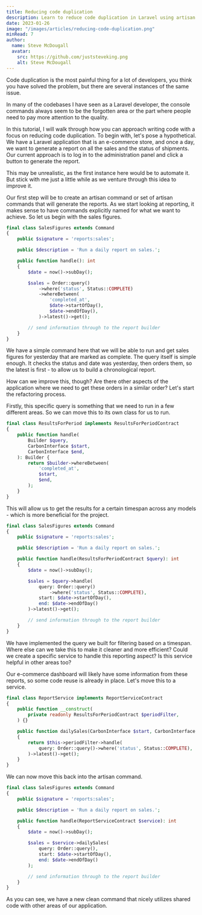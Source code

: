 ```yaml
---
title: Reducing code duplication
description: Learn to reduce code duplication in Laravel using artisan commands and services for better code quality.
date: 2023-01-26
image: "/images/articles/reducing-code-duplication.png"
minRead: 7
author:
  name: Steve McDougall
  avatar:
    src: https://github.com/juststeveking.png
    alt: Steve McDougall
---
```


Code duplication is the most painful thing for a lot of developers, you think you have solved the problem, but there are several instances of the same issue.

In many of the codebases I have seen as a Laravel developer, the console commands always seem to be the forgotten area or the part where people need to pay more attention to the quality.

In this tutorial, I will walk through how you can approach writing code with a focus on reducing code duplication. To begin with, let's pose a hypothetical. We have a Laravel application that is an e-commerce store, and once a day, we want to generate a report on all the sales and the status of shipments. Our current approach is to log in to the administration panel and click a button to generate the report. 

This may be unrealistic, as the first instance here would be to automate it. But stick with me just a little while as we venture through this idea to improve it.

Our first step will be to create an artisan command or set of artisan commands that will generate the reports. As we start looking at reporting, it makes sense to have commands explicitly named for what we want to achieve. So let us begin with the sales figures.

```php
final class SalesFigures extends Command
{
	public $signature = 'reports:sales';

	public $description = 'Run a daily report on sales.';

	public function handle(): int
	{
		$date = now()->subDay();

		$sales = Order::query()
			->where('status', Status::COMPLETE)
			->whereBetween(
				'completed_at',
				$date->startOfDay(),
				$date->endOfDay(),
			)->latest()->get();

		// send information through to the report builder
	}
}
```

We have a simple command here that we will be able to run and get sales figures for yesterday that are marked as complete. The query itself is simple enough. It checks the status and date was yesterday, then orders them, so the latest is first - to allow us to build a chronological report.

How can we improve this, though? Are there other aspects of the application where we need to get these orders in a similar order? Let's start the refactoring process.

Firstly, this specific query is something that we need to run in a few different areas. So we can move this to its own class for us to run.

```php
final class ResultsForPeriod implements ResultsForPeriodContract
{
	public function handle(
		Builder $query,
		CarbonInterface $start,
		CarbonInterface $end,
	): Builder {
		return $builder->whereBetween(
			'completed_at',
			$start,
			$end,
		);
	}
}
```

This will allow us to get the results for a certain timespan across any models - which is more beneficial for the project.

```php
final class SalesFigures extends Command
{
	public $signature = 'reports:sales';

	public $description = 'Run a daily report on sales.';

	public function handle(ResultsForPeriodContract $query): int
	{
		$date = now()->subDay();

		$sales = $query->handle(
			query: Order::query()
				->where('status', Status::COMPLETE),
			start: $date->startOfDay(),
			end: $date->endOfDay()
		)->latest()->get();

		// send information through to the report builder
	}
}
```

We have implemented the query we built for filtering based on a timespan. Where else can we take this to make it cleaner and more efficient? Could we create a specific service to handle this reporting aspect? Is this service helpful in other areas too?

Our e-commerce dashboard will likely have some information from these reports, so some code reuse is already in place. Let's move this to a service.

```php
final class ReportService implements ReportServiceContract
{
	public function __construct(
		private readonly ResultsForPeriodContract $periodFilter,
	) {}

	public function dailySales(CarbonInterface $start, CarbonInterface $end): Collection
	{
		return $this->periodFilter->handle(
			query: Order::query()->where('status', Status::COMPLETE),
		)->latest()->get();
	}
}
```

We can now move this back into the artisan command.

```php
final class SalesFigures extends Command
{
	public $signature = 'reports:sales';

	public $description = 'Run a daily report on sales.';

	public function handle(ReportServiceContract $service): int
	{
		$date = now()->subDay();

		$sales = $service->dailySales(
			query: Order::query(),
			start: $date->startOfDay(),
			end: $date->endOfDay()
		);

		// send information through to the report builder
	}
}
```

As you can see, we have a new clean command that nicely utilizes shared code with other areas of our application.
